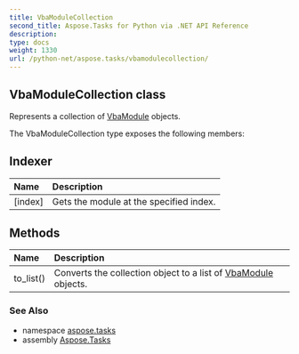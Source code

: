 ```yaml
---
title: VbaModuleCollection
second_title: Aspose.Tasks for Python via .NET API Reference
description: 
type: docs
weight: 1330
url: /python-net/aspose.tasks/vbamodulecollection/
---
```


## VbaModuleCollection class

Represents a collection of [VbaModule](/tasks/python-net/aspose.tasks/vbamodule/) objects.

The VbaModuleCollection type exposes the following members:
## Indexer
| Name | Description |
| :- | :- |
|[index]|Gets the module at the specified index.|
## Methods
| Name | Description |
| :- | :- |
|to_list()|Converts the collection object to a list of [VbaModule](/tasks/python-net/aspose.tasks/vbamodule/) objects.|

### See Also

* namespace [aspose.tasks](/tasks/python-net/aspose.tasks/)
* assembly [Aspose.Tasks](/tasks/python-net/)

